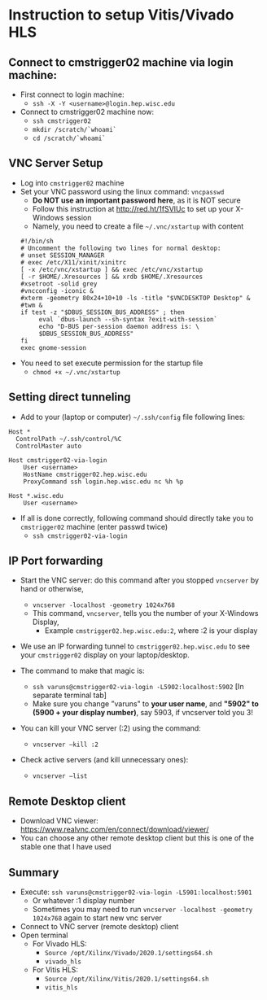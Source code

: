 # Instruction to setup Vitis/Vivado HLS

## Connect to cmstrigger02 machine via login machine:
  - First connect to login machine: 
     - `ssh -X -Y <username>@login.hep.wisc.edu`
  - Connect to cmstrigger02 machine now:
     - `ssh cmstrigger02`
     - ``mkdir /scratch/`whoami` ``
     - `` cd /scratch/`whoami` ``


## VNC Server Setup
- Log into `cmstrigger02` machine
- Set your VNC password using the linux command: `vncpasswd`
   - **Do NOT use an important password here**, as it is NOT secure 
   - Follow this instruction at http://red.ht/1fSVIUc to set up your X-Windows session
   - Namely, you need to create a file `~/.vnc/xstartup` with content
   ```
   #!/bin/sh
   # Uncomment the following two lines for normal desktop:
   # unset SESSION_MANAGER
   # exec /etc/X11/xinit/xinitrc 
   [ -x /etc/vnc/xstartup ] && exec /etc/vnc/xstartup 
   [ -r $HOME/.Xresources ] && xrdb $HOME/.Xresources 
   #xsetroot -solid grey 
   #vncconfig -iconic & 
   #xterm -geometry 80x24+10+10 -ls -title "$VNCDESKTOP Desktop" & 
   #twm & 
   if test -z "$DBUS_SESSION_BUS_ADDRESS" ; then 
        eval `dbus-launch --sh-syntax ?exit-with-session` 
        echo "D-BUS per-session daemon address is: \ 
        $DBUS_SESSION_BUS_ADDRESS" 
   fi 
   exec gnome-session
   
   ```
- You need to set execute permission for the startup file
   - `chmod +x ~/.vnc/xstartup`


## Setting direct tunneling
- Add to your (laptop or computer) `~/.ssh/config` file following lines:
```
Host *                                  
  ControlPath ~/.ssh/control/%C         
  ControlMaster auto  

Host cmstrigger02-via-login
    User <username>  
    HostName cmstrigger02.hep.wisc.edu
    ProxyCommand ssh login.hep.wisc.edu nc %h %p

Host *.wisc.edu  
    User <username>
```
- If all is done correctly, following command should directly take you to `cmstrigger02` machine (enter passwd twice)
  - `ssh cmstrigger02-via-login`


## IP Port forwarding

- Start the VNC server: do this command after you stopped `vncserver` by hand or otherwise, 
  - `vncserver -localhost -geometry 1024x768`
  - This command, `vncserver`, tells you the number of your X-Windows Display, 
    - Example `cmstrigger02.hep.wisc.edu:2`, where :2 is your display

- We use an IP forwarding tunnel to `cmstrigger02.hep.wisc.edu` to see your `cmstrigger02` display on your laptop/desktop. 
- The command to make that magic is:
  - `ssh varuns@cmstrigger02-via-login -L5902:localhost:5902` [In separate terminal tab]
  - Make sure you change ”varuns" to **your user name**, and **"5902" to (5900 + your display number)**, say 5903, if vncserver told you 3!

- You can kill your VNC server (:2) using the command:
  - `vncserver –kill :2`
- Check active servers (and kill unnecessary ones):
  - `vncserver –list` 


## Remote Desktop client
- Download VNC viewer: https://www.realvnc.com/en/connect/download/viewer/ 
- You can choose any other remote desktop client but this is one of the stable one that I have used


## Summary
- Execute: `ssh varuns@cmstrigger02-via-login -L5901:localhost:5901` 
  - Or whatever :1 display number
  - Sometimes you may need to run `vncserver -localhost -geometry 1024x768` again to start new vnc server
- Connect to VNC server (remote desktop) client
- Open terminal
  - For Vivado HLS: 
    - `Source /opt/Xilinx/Vivado/2020.1/settings64.sh`
    - `vivado_hls`
  - For Vitis HLS:
    - `Source /opt/Xilinx/Vitis/2020.1/settings64.sh`
    - `vitis_hls`
